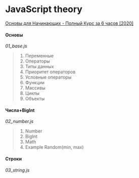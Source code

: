 # JavaScript theory

[Основы для Начинающих - Полный Курс за 6 часов [2020]](https://youtu.be/Bluxbh9CaQ0)

#### Основы
*01_base.js*

> 1. Переменные
> 2. Операторы
> 3. Типы данных
> 4. Приоритет операторов
> 5. Условные операторы
> 6. Функции
> 7. Массивы
> 8. Циклы
> 9. Объекты

#### Числа+BigInt
*02_number.js*

> 1. Number
> 2. BigInt
> 3. Math
> 4. Example Random(min, max)

#### Строки
*03_string.js*


